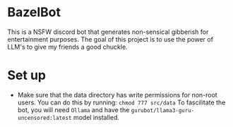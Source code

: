 # BazelBot
This is a NSFW discord bot that generates non-sensical gibberish for entertainment purposes.
The goal of this project is to use the power of LLM's to give my friends a good chuckle.


# Set up
* Make sure that the data directory has write permissions for non-root users. You can do this by running: `chmod 777 src/data`
To fascilitate the bot, you will need `Ollama` and have the `gurubot/llama3-guru-uncensored:latest` model installed.

